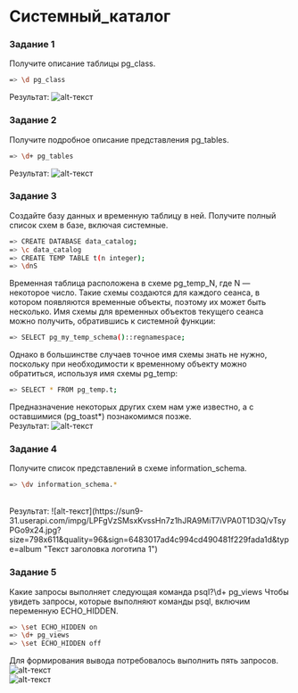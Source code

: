 # Системный_каталог
### Задание 1
 Получите описание таблицы pg_class.
```sh
=> \d pg_class
```
Результат:
![alt-текст](https://sun9-79.userapi.com/impg/lE84PWi19t0uwpM6ICmnSXSPMZgo69zL3hm-7A/nTzN_nzQbsU.jpg?size=707x605&quality=96&sign=ad52a5a10e84894025d7fe42176481d6&type=album "Текст заголовка логотипа 1")

###  Задание 2
Получите подробное описание представления pg_tables.
```sh
=> \d+ pg_tables
```
Результат:
![alt-текст](https://sun9-14.userapi.com/impg/Ms9vlOrS6MEwL1am-gFYUpxvB8ct88fwMQE7dg/hba85QOhaNw.jpg?size=836x614&quality=96&sign=68f4713d8fa536d8a5a1400d4d672c28&type=album  "Текст заголовка логотипа 1")

###  Задание 3
Создайте базу данных и временную таблицу в ней.
Получите полный список схем в базе, включая системные.
```sh
=> CREATE DATABASE data_catalog;
=> \c data_catalog
=> CREATE TEMP TABLE t(n integer);
=> \dnS
```
Временная таблица расположена в схеме pg_temp_N, где N — некоторое число. Такие схемы создаются для каждого сеанса, в котором появляются временные объекты, поэтому их может быть несколько. Имя схемы для временных объектов текущего сеанса можно получить, обратившись к системной функции:
```sh
=> SELECT pg_my_temp_schema()::regnamespace;
```
Однако в большинстве случаев точное имя схемы знать не нужно, поскольку при необходимости к временному объекту можно обратиться, используя имя схемы pg_temp:
```sh
=> SELECT * FROM pg_temp.t;
```
Предназначение некоторых других схем нам уже известно, а с оставшимися (pg_toast*) познакомимся позже.<br>
Результат:
![alt-текст](https://sun9-54.userapi.com/impg/huh1au7HZhV2nqnaAI3-11NrIOZCNCga1n3_pg/hraVQ-Qn2_w.jpg?size=702x579&quality=96&sign=538a7079a286bfaa0b884cf81aab6d8a&type=album "Текст заголовка логотипа 1")

###  Задание 4
Получите список представлений в схеме information_schema.
```sh
=> \dv information_schema.*
```
<br>
Результат:
![alt-текст](https://sun9-31.userapi.com/impg/LPFgVzSMsxKvssHn7z1hJRA9MiT7iVPA0T1D3Q/vTsyPGo9x24.jpg?size=798x611&quality=96&sign=6483017ad4c994cd490481f229fada1d&type=album "Текст заголовка логотипа 1")<br>

###  Задание 5
Какие запросы выполняет следующая команда psql?\d+ pg_views
Чтобы увидеть запросы, которые выполняют команды psql, включим переменную ECHO_HIDDEN.
```sh
=> \set ECHO_HIDDEN on
=> \d+ pg_views
=> \set ECHO_HIDDEN off
```
Для формирования вывода потребовалось выполнить пять запросов.
![alt-текст](https://sun9-46.userapi.com/impg/rIN261lSOBlrk3gxWhMPX77OPK7mIfF6hw1vdw/w_CpRv9MTeA.jpg?size=1280x493&quality=96&sign=5155834387b997d75cdb7a6131b2db74&type=album "Текст заголовка логотипа 1")<br>
![alt-текст](https://sun9-87.userapi.com/impg/BR4KyIej0WyP5WTXp5ayAyEfWx7SWkOiTYvSlA/GgKQ_HyCO70.jpg?size=823x605&quality=96&sign=4b48f352b1071689a5c5155292ab06ab&type=album "Текст заголовка логотипа 1")



